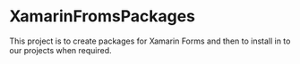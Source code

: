 # XamarinFromsPackages
This project is to create packages for Xamarin Forms and then to install in to our projects when required.
